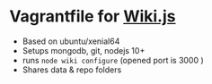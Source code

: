
# Vagrantfile for [Wiki.js](https://github.com/Requarks/wiki)

* Based on ubuntu/xenial64
* Setups mongodb, git, nodejs 10+
* runs `node wiki configure` (opened port is 3000 )
* Shares data & repo folders